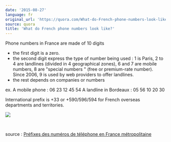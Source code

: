 ```yaml
---
date: '2015-08-27'
language: fr
original_url: 'https://quora.com/What-do-French-phone-numbers-look-like/answer/Clément-Renaud'
source: quora
title: 'What do French phone numbers look like?'
---
```


Phone numbers in France are made of 10 digits

 - the first digit is a zero. 
- the second digit express the type of number being used : 1 is Paris, 2
to 4 are landlines (divided in 4 geographical zones), 6 and 7 are mobile
numbers, 8 are  "special numbers " (free or premium-rate number). Since
2006, 9 is used by web providers to offer landlines. 
- the rest depends on companies or numbers

ex. 
A mobile phone : 06 23 12 45 54 
A landline in Bordeaux : 05 56 10 20 30

International prefix is +33 or +590/596/594 for French overseas
departments and territories.

![](/{{site.base_url}}/img/quora/main-qimg-e3e1539ef8fa16bc2eb09fe8e209ff35-c.png)

​

source : [Préfixes des numéros de téléphone en France
métropolitaine](http://www.commentcamarche.net/faq/29005-prefixes-des-numeros-de-telephone-en-france-metropolitaine)
